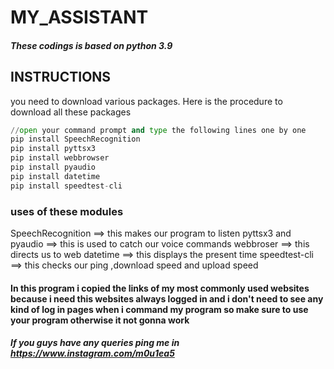 # MY_ASSISTANT

##### These codings is based on python 3.9

## INSTRUCTIONS
you need to download various packages.
Here is the procedure to download all these packages
```python
//open your command prompt and type the following lines one by one
pip install SpeechRecognition
pip install pyttsx3
pip install webbrowser
pip install pyaudio
pip install datetime
pip install speedtest-cli
```
### uses of these modules
SpeechRecognition   ==> this makes our program to listen
pyttsx3 and pyaudio ==> this is used to catch our voice commands
webbroser           ==> this directs us to web
datetime            ==> this displays the present time
speedtest-cli       ==> this checks our ping ,download speed and upload speed

#### In this program i copied the links of my most commonly used websites because i need this websites always logged in and i don't need to see any kind of log in pages when i command my program so make sure to use your program otherwise it not gonna work 

##### If you guys have any queries ping me in https://www.instagram.com/m0u1ea5

